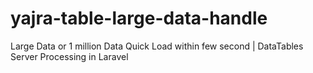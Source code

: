 # yajra-table-large-data-handle
Large Data or 1 million Data Quick Load within few second | DataTables Server Processing in Laravel
